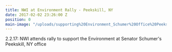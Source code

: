 ```yaml
---
title: NWI at Environment Rally - Peekskill, NY
date: 2017-02-02 23:26:00 Z
position: 0
main-image: "/uploads/supporting%20Environment_Schumer%20Office%20Peekskill%202.2.17.jpg"
---
```


2.2.17: NWI attends rally to support the Environment at Senator Schumer's Peekskill, NY office 